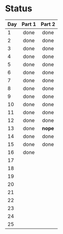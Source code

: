# Status

| Day  | Part 1 | Part 2 |
| ---  |:------:|:------:|
| 1    | done   | done   |
| 2    | done   | done   |
| 3    | done   | done   |
| 4    | done   | done   |
| 5    | done   | done   |
| 6    | done   | done   |
| 7    | done   | done   |
| 8    | done   | done   |
| 9    | done   | done   |
| 10   | done   | done   |
| 11   | done   | done   |
| 12   | done   | done   |
| 13   | done   | **nope**|
| 14   | done   | done   |
| 15   | done   | done   |
| 16   | done   |        |
| 17   |        |        |
| 18   |        |        |
| 19   |        |        |
| 20   |        |        |
| 21   |        |        |
| 22   |        |        |
| 23   |        |        |
| 24   |        |        |
| 25   |        |        |